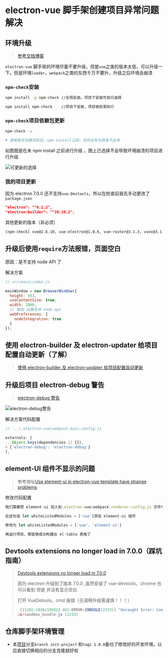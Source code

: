 # electron-vue 脚手架创建项目异常问题解决

## 环境升级

> [参考文档博客](https://www.jianshu.com/p/4ea442e2ef12)

`electron-vue` 脚手架的环境尽量不要升级，但是`vue`之类的版本太低，可以升级一下。但是环境`loader`，`webpack`之类的东西千万不要升，升级之后环境会崩溃

### `npm-check`安装

```bash
npm install -g npm-check //全局安装。项目下安装可自行选择

npm install npm-check    //项目下安装，项目根目录执行
```

### `npm-check`项目依赖包更新

```bash
npm-check -u

# 更新是在创建项目后，npm install之前，否则会有东西查不出来
```

如图既是在未 npm install 之前进行升级 ，图上已选择不会导致环境崩溃的项目进行升级

![可更新的选择](http://pzxqru49l.bkt.clouddn.com/images/7226092-5b21f11fadbcf2b6.webp)

### 我的项目更新

因为 electron 7.0.0 还不支持`vue-Devtools`，所以在检查前我先手动更改了`package.json`

```json
"electron": "^6.1.2",
"electron-builder": "^20.19.2",
```

其他更新的版本（非必须）

```bash
[npm-check] vue@2.6.10, vue-electron@1.0.6, vue-router@3.1.3, vuex@3.1.1, vuex-electron@1.0.3, devtron@1.4.0, electron-debug@3.0.1, electron-devtools-installer@2.2.4, axios@0.19.0, mini-css-extract-plugin@0.8.0
```

## 升级后使用`require`方法报错，页面空白

原因：是不支持 node API 了

解决方案

```javascript
// src\main\index.js

mainWindow = new BrowserWindow({
  height: 563,
  useContentSize: true,
  width: 1000,
  // 增加 设置支持 node api
  webPreferences: {
    nodeIntegration: true
  }
});
```

## 使用 electron-builder 及 electron-updater 给项目配置自动更新（了解）

> [使用 electron-builder 及 electron-updater 给项目配置自动更新](http://www.voidcn.com/article/p-vaicszcg-brv.html)

## 升级后项目 electron-debug 警告

> [electron-debug 警告](https://github.com/SimulatedGREG/electron-vue/issues/498)

![electron-debug警告](http://pzxqru49l.bkt.clouddn.com/images/electron-debug%E8%AD%A6%E5%91%8A.png)

解决方案代码配置

```javascript
// ...\.electron-vue\webpack.main.config.js

externals: [
...Object.keys(dependencies || {}),
+ {'electron-debug': 'electron-debug'}
],
```

## element-UI 组件不显示的问题

> 参考地址[Use element-ui in electron-vue template have strange problems](https://github.com/SimulatedGREG/electron-vue/issues/361)

修改代码配置

```javascript
我们需要把 element-ui 加入到.electron-vue/webpack.renderer.config.js 文件中的白名单里面

在这句话 let whiteListedModules = ['vue']添加 element-ui 组件

修改为 let whiteListedModules = ['vue', 'element-ui']

再运行项目，便能够成功构建出 el-table 表格了
```

## Devtools extensions no longer load in 7.0.0（踩坑指南）

> [Devtools extensions no longer load in 7.0.0](https://github.com/electron/electron/issues/20677)
>
> 因为 electron 升级到了版本 7.0.0 ,虽然安装了 vue-devtools，chrome 也可以看到 但是 并没有显示空白
>
> 打开 VueDetools，cmd 报错（无语啊升级需谨慎！！！）
>
> ```javascript
>  [11192:1028/145813.461:ERROR:CONSOLE(2153)] "Uncaught Error: Connect to unknown extension [object Object]", source: electron/js
> 2c/sandbox_bundle.js (2153)
> ```

## 仓库脚手架环境管理

- 本[项目](https://github.com/marlonchiu/graph-cloud-bed)分支`branch init-project` 和`tags 1.0.0`备份了修改好的开发环境，以后直接切换相应的分支克隆就好啦
